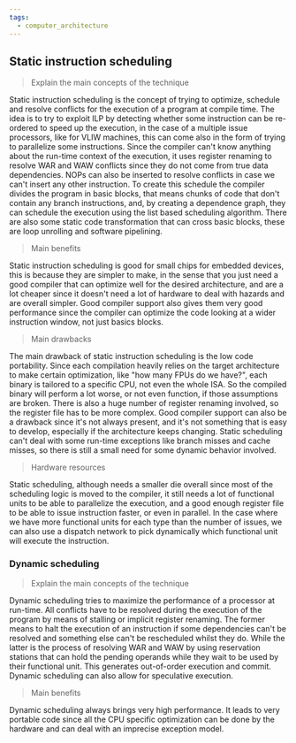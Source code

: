 ```yaml
---
tags:
  - computer_architecture
---
```

## Static instruction scheduling

> Explain the main concepts of the technique

Static instruction scheduling is the concept of trying to optimize, schedule and resolve conflicts for the execution of a program at compile time. The idea is to try to exploit ILP by detecting whether some instruction can be re-ordered to speed up the execution, in the case of a multiple issue processors, like for VLIW machines, this can come also in the form of trying to parallelize some instructions. Since the compiler can't know anything about the run-time context of the execution, it uses register renaming to resolve WAR and WAW conflicts since they do not come from true data dependencies. NOPs can also be inserted to resolve conflicts in case we can't insert any other instruction. To create this schedule the compiler divides the program in basic blocks, that means chunks of code that don't contain any branch instructions, and, by creating a dependence graph, they can schedule the execution using the list based scheduling algorithm. There are also some static code transformation that can cross basic blocks, these are loop unrolling and software pipelining.

> Main benefits

Static instruction scheduling is good for small chips for embedded devices, this is because they are simpler to make, in the sense that you just need a good compiler that can optimize well for the desired architecture, and are a lot cheaper since it doesn't need a lot of hardware to deal with hazards and are overall simpler. Good compiler support also gives them very good performance since the compiler can optimize the code looking at a wider instruction window, not just basics blocks.

> Main drawbacks

The main drawback of static instruction scheduling is the low code portability. Since each compilation heavily relies on the target architecture to make certain optimization, like "how many FPUs do we have?", each binary is tailored to a specific CPU, not even the whole ISA. So the compiled binary will perform a lot worse, or not even function, if those assumptions are broken. There is also a huge number of register renaming involved, so the register file has to be more complex. Good compiler support can also be a drawback since it's not always present, and it's not something that is easy to develop, especially if the architecture keeps changing. Static scheduling can't deal with some run-time exceptions like branch misses and cache misses, so there is still a small need for some dynamic behavior involved.

> Hardware resources

Static scheduling, although needs a smaller die overall since most of the scheduling logic is moved to the compiler, it still needs a lot of functional units to be able to parallelize the execution, and a good enough register file to be able to issue instruction faster, or even in parallel. In the case where we have more functional units for each type than the number of issues, we can also use a dispatch network to pick dynamically which functional unit will execute the instruction.

### Dynamic scheduling

> Explain the main concepts of the technique

Dynamic scheduling tries to maximize the performance of a processor at run-time. All conflicts have to be resolved during the execution of the program by means of stalling or implicit register renaming. The former means to halt the execution of an instruction if some dependencies can't be resolved and something else can't be rescheduled whilst they do. While the latter is the process of resolving WAR and WAW by using reservation stations that can hold the pending operands while they wait to be used by their functional unit. This generates out-of-order execution and commit. Dynamic scheduling can also allow for speculative execution. 

> Main benefits

Dynamic scheduling always brings very high performance. It leads to very portable code since all the CPU specific optimization can be done by the hardware and can deal with an imprecise exception model.
